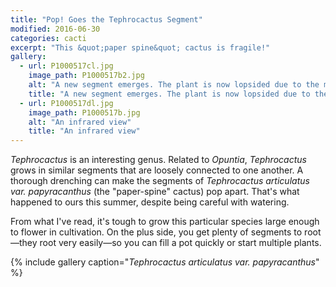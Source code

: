 ```yaml
---
title: "Pop! Goes the Tephrocactus Segment"
modified: 2016-06-30
categories: cacti
excerpt: "This &quot;paper spine&quot; cactus is fragile!"
gallery:
  - url: P1000517cl.jpg
    image_path: P1000517b2.jpg
    alt: "A new segment emerges. The plant is now lopsided due to the missing segment!"
    title: "A new segment emerges. The plant is now lopsided due to the missing segment!"
  - url: P1000517dl.jpg
    image_path: P1000517b.jpg
    alt: "An infrared view"
    title: "An infrared view"
---
```


*Tephrocactus* is an interesting genus. Related to *Opuntia*, *Tephrocactus* grows in similar segments that are loosely connected to one another. A thorough drenching can make the segments of *Tephrocactus articulatus var. papyracanthus* (the "paper-spine" cactus) pop apart. That's what happened to ours this summer, despite being careful with watering.

From what I've read, it's tough to grow this particular species large enough to flower in cultivation. On the plus side, you get plenty of segments to root—they root very easily—so you can fill a pot quickly or start multiple plants.

{% include gallery caption="*Tephrocactus articulatus var. papyracanthus*" %}
